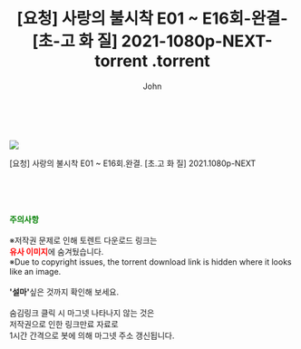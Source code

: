﻿---
layout: post
title:  "                   [요청] 사랑의 불시착 E01 ~ E16회-완결- [초-고 화 질] 2021-1080p-NEXT-torrent                .torrent"
author: John
categories: [ 드라마 ]
tags: [  ]
image: https://torrentrj58.com/uploadfile/full/ad88783780734ba50cd01198253a3980f4f34a8e.jpg 
description: "                   [요청] 사랑의 불시착 E01 ~ E16회-완결- [초-고 화 질] 2021-1080p-NEXT-torrent                 torrent 정보 공유"
toc: true
toc_sticky: true
---

<br>
<p><img src="https://torrentrj58.com/uploadfile/full/ad88783780734ba50cd01198253a3980f4f34a8e.jpg"/></p>
 [요청] 사랑의 불시착 E01 ~ E16회.완결. [초.고 화 질] 2021.1080p-NEXT  
    
<br><br><br>
<p data-ke-size="size16"><b><span style="color: green;">주의사항</span></b><br /><br />※저작권 문제로 인해 토렌트 다운로드 링크는<br /><b><span style="color: red;">유사 이미지</span></b>에 숨겨뒀습니다.<br />※Due to copyright issues, the torrent download link is hidden where it looks like an image.<br /><br /><b>'설마'</b>싶은 것까지 확인해 보세요.<br /><br />숨김링크 클릭 시 마그넷 나타나지 않는 것은<br />저작권으로 인한 링크만료 자료로<br />1시간 간격으로 봇에 의해 마그넷 주소 갱신됩니다.</p>
